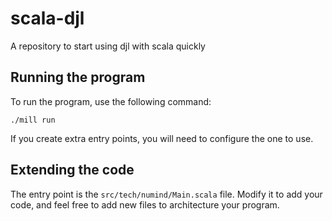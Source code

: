 # scala-djl
A repository to start using djl with scala quickly

## Running the program

To run the program, use the following command:

```
./mill run
```

If you create extra entry points, you will need to configure the one to use.

## Extending the code

The entry point is the `src/tech/numind/Main.scala` file. Modify it to add your
code, and feel free to add new files to architecture your program.